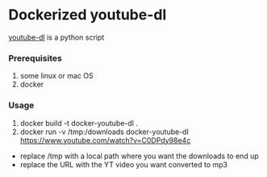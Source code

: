 # Dockerized youtube-dl
[youtube-dl](rg3/youtube-dl) is a python script 

### Prerequisites

1. some linux or mac OS
2. docker

### Usage

1. docker build -t docker-youtube-dl .
2. docker run -v /tmp:/downloads docker-youtube-dl https://www.youtube.com/watch?v=C0DPdy98e4c

* replace /tmp with a local path where you want the downloads to end up
* replace the URL with the YT video you want converted to mp3
